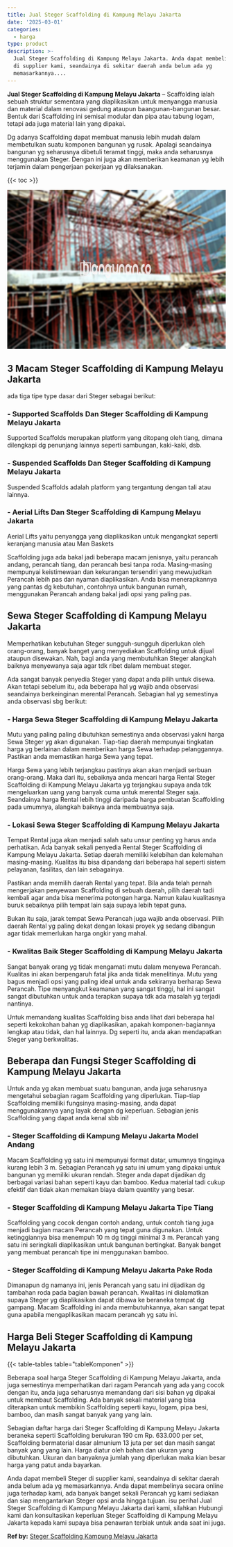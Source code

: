 ```yaml
---
title: Jual Steger Scaffolding di Kampung Melayu Jakarta
date: '2025-03-01'
categories:
  - harga
type: product
description: >-
  Jual Steger Scaffolding di Kampung Melayu Jakarta. Anda dapat membeli Steger
  di supplier kami, seandainya di sekitar daerah anda belum ada yg
  memasarkannya....
---
```


**Jual Steger Scaffolding di Kampung Melayu Jakarta** – Scaffolding ialah sebuah struktur sementara yang diaplikasikan untuk menyangga manusia dan material dalam renovasi gedung ataupun baangunan-bangunan besar. Bentuk dari Scaffolding ini semisal modular dan pipa atau tabung logam, tetapi ada juga material lain yang dipakai.

Dg adanya Scaffolding dapat membuat manusia lebih mudah dalam membetulkan suatu komponen bangunan yg rusak. Apalagi seandainya bangunan yg seharusnya dibetuli teramat tinggi, maka anda seharusnya menggunakan Steger. Dengan ini juga akan memberikan keamanan yg lebih terjamin dalam pengerjaan pekerjaan yg dilaksanakan.

{{< toc >}}

![Jual Steger Scaffolding di Kampung Melayu Jakarta](/images/sewa-scaffolding-steger-23.png)

## 3 Macam Steger Scaffolding di Kampung Melayu Jakarta

ada tiga tipe type dasar dari Steger sebagai berikut:

### \- Supported Scaffolds Dan Steger Scaffolding di Kampung Melayu Jakarta

Supported Scaffolds merupakan platform yang ditopang oleh tiang, dimana dilengkapi dg penunjang lainnya seperti sambungan, kaki-kaki, dsb.

### \- Suspended Scaffolds Dan Steger Scaffolding di Kampung Melayu Jakarta

Suspended Scaffolds adalah platform yang tergantung dengan tali atau lainnya.

### \- Aerial Lifts Dan Steger Scaffolding di Kampung Melayu Jakarta

Aerial Lifts yaitu penyangga yang diaplikasikan untuk mengangkat seperti keranjang manusia atau Man Baskets

Scaffolding juga ada bakal jadi beberapa macam jenisnya, yaitu perancah andang, perancah tiang, dan perancah besi tanpa roda. Masing-masing mempunyai keistimewaan dan kekurangan tersendiri yang mewujudkan Perancah lebih pas dan nyaman diaplikasikan. Anda bisa menerapkannya yang pantas dg kebutuhan, contohnya untuk bangunan rumah, menggunakan Perancah andang bakal jadi opsi yang paling pas.

## Sewa Steger Scaffolding di Kampung Melayu Jakarta

Memperhatikan kebutuhan Steger sungguh-sungguh diperlukan oleh orang-orang, banyak banget yang menyediakan Scaffolding untuk dijual ataupun disewakan. Nah, bagi anda yang membutuhkan Steger alangkah baiknya menyewanya saja agar tdk ribet dalam membuat steger.

Ada sangat banyak penyedia Steger yang dapat anda pilih untuk disewa. Akan tetapi sebelum itu, ada beberapa hal yg wajib anda observasi seandainya berkeinginan merental Perancah. Sebagian hal yg semestinya anda observasi sbg berikut:

### \- Harga Sewa Steger Scaffolding di Kampung Melayu Jakarta

Mutu yang paling paling dibutuhkan semestinya anda observasi yakni harga Sewa Steger yg akan digunakan. Tiap-tiap daerah mempunyai tingkatan harga yg berlainan dalam memberikan harga Sewa terhadap pelanggannya. Pastikan anda memastikan harga Sewa yang tepat.

Harga Sewa yang lebih terjangkau pastinya akan akan menjadi serbuan orang-orang. Maka dari itu, sebaiknya anda mencari harga Rental Steger Scaffolding di Kampung Melayu Jakarta yg terjangkau supaya anda tdk mengeluarkan uang yang banyak cuma untuk merental Steger saja. Seandainya harga Rental lebih tinggi daripada harga pembuatan Scaffolding pada umumnya, alangkah baiknya anda membuatnya saja.

### \- Lokasi Sewa Steger Scaffolding di Kampung Melayu Jakarta

Tempat Rental juga akan menjadi salah satu unsur penting yg harus anda perhatikan. Ada banyak sekali penyedia Rental Steger Scaffolding di Kampung Melayu Jakarta. Setiap daerah memiliki kelebihan dan kelemahan masing-masing. Kualitas itu bisa dipandang dari beberapa hal seperti sistem pelayanan, fasilitas, dan lain sebagainya.

Pastikan anda memilih daerah Rental yang tepat. Bila anda telah pernah mengerjakan penyewaan Scaffolding di sebuah daerah, pilih daerah tadi kembali agar anda bisa menerima potongan harga. Namun kalau kualitasnya buruk sebaiknya pilih tempat lain saja supaya lebih tepat guna.

Bukan itu saja, jarak tempat Sewa Perancah juga wajib anda observasi. Pilih daerah Rental yg paling dekat dengan lokasi proyek yg sedang dibangun agar tidak memerlukan harga ongkir yang mahal.

### \- Kwalitas Baik Steger Scaffolding di Kampung Melayu Jakarta

Sangat banyak orang yg tidak mengamati mutu dalam menyewa Perancah. Kualitas ini akan berpengaruh fatal jika anda tidak menelitinya. Mutu yang bagus menjadi opsi yang paling ideal untuk anda sekiranya berharap Sewa Perancah. Tipe menyangkut keamanan yang sangat tinggi, hal ini sangat sangat dibutuhkan untuk anda terapkan supaya tdk ada masalah yg terjadi nantinya.

Untuk memandang kualitas Scaffolding bisa anda lihat dari beberapa hal seperti kekokohan bahan yg diaplikasikan, apakah komponen-bagiannya lengkap atau tidak, dan hal lainnya. Dg seperti itu, anda akan mendapatkan Steger yang berkwalitas.

## Beberapa dan Fungsi Steger Scaffolding di Kampung Melayu Jakarta

Untuk anda yg akan membuat suatu bangunan, anda juga seharusnya mengetahui sebagian ragam Scaffolding yang diperlukan. Tiap-tiap Scaffolding memiliki fungsinya masing-masing, anda dapat menggunakannya yang layak dengan dg keperluan. Sebagian jenis Scaffolding yang dapat anda kenal sbb ini!

### \- Steger Scaffolding di Kampung Melayu Jakarta Model Andang

Macam Scaffolding yg satu ini mempunyai format datar, umumnya tingginya kurang lebih 3 m. Sebagian Perancah yg satu ini umum yang dipakai untuk bangunan yg memiliki ukuran rendah. Steger anda dapat dijadikan dg berbagai variasi bahan seperti kayu dan bamboo. Kedua material tadi cukup efektif dan tidak akan memakan biaya dalam quantity yang besar.

### \- Steger Scaffolding di Kampung Melayu Jakarta Tipe Tiang

Scaffolding yang cocok dengan contoh andang, untuk contoh tiang juga menjadi bagian macam Perancah yang tepat guna digunakan. Untuk ketinggiannya bisa menempuh 10 m dg tinggi minimal 3 m. Perancah yang satu ini seringkali diaplikasikan untuk bangunan bertingkat. Banyak banget yang membuat perancah tipe ini menggunakan bamboo.

### \- Steger Scaffolding di Kampung Melayu Jakarta Pake Roda

Dimanapun dg namanya ini, jenis Perancah yang satu ini dijadikan dg tambahan roda pada bagian bawah perancah. Kwalitas ini dialamatkan supaya Steger yg diaplikasikan dapat dibawa ke beraneka tempat dg gampang. Macam Scaffolding ini anda membutuhkannya, akan sangat tepat guna apabila mengaplikasikan macam perancah yg satu ini.

## Harga Beli Steger Scaffolding di Kampung Melayu Jakarta

{{< table-tables table="tableKomponen" >}}

Beberapa soal harga Steger Scaffolding di Kampung Melayu Jakarta, anda juga semestinya memperhatikan dari ragam Perancah yang ada yang cocok dengan itu, anda juga seharusnya memandang dari sisi bahan yg dipakai untuk membaut Scaffolding. Ada banyak sekali material yang bisa diterapkan untuk membikin Scaffolding seperti kayu, logam, pipa besi, bamboo, dan masih sangat banyak yang yang lain.

Sebagian daftar harga dari Steger Scaffolding di Kampung Melayu Jakarta beraneka seperti Scaffolding berukuran 190 cm Rp. 633.000 per set, Scaffolding bermaterial dasar almunium 13 juta per set dan masih sangat banyak yang yang lain. Harga diatur oleh bahan dan ukuran yang dibutuhkan. Ukuran dan banyaknya jumlah yang diperlukan maka kian besar harga yang patut anda bayarkan.

Anda dapat membeli Steger di supplier kami, seandainya di sekitar daerah anda belum ada yg memasarkannya. Anda dapat membelinya secara online juga terhadap kami, ada banyak banget sekali Perancah yg kami sediakan dan siap mengantarkan Steger opsi anda hingga tujuan. isu perihal Jual Steger Scaffolding di Kampung Melayu Jakarta dari kami, silahkan Hubungi kami dan konsultasikan keperluan Steger Scaffolding di Kampung Melayu Jakarta kepada kami supaya bisa penawran terbiak untuk anda saat ini juga.

**Ref by:** [Steger Scaffolding Kampung Melayu Jakarta](https://id.wikipedia.org/wiki/Steger)
